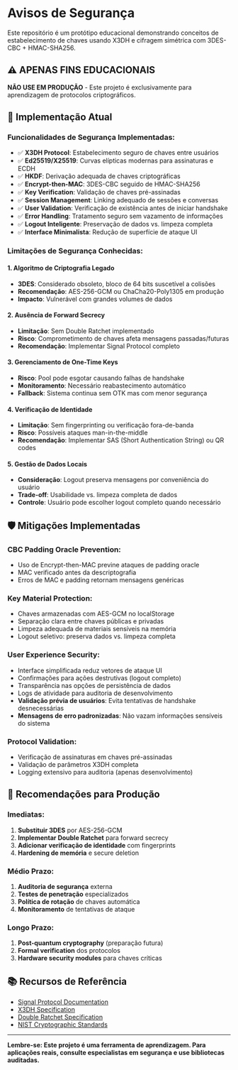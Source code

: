 # Avisos de Segurança

Este repositório é um protótipo educacional demonstrando conceitos de estabelecimento de chaves usando X3DH e cifragem simétrica com 3DES-CBC + HMAC-SHA256.

## ⚠️ APENAS FINS EDUCACIONAIS

**NÃO USE EM PRODUÇÃO** - Este projeto é exclusivamente para aprendizagem de protocolos criptográficos.

## 🔐 Implementação Atual

### Funcionalidades de Segurança Implementadas:
- ✅ **X3DH Protocol**: Estabelecimento seguro de chaves entre usuários
- ✅ **Ed25519/X25519**: Curvas elípticas modernas para assinaturas e ECDH
- ✅ **HKDF**: Derivação adequada de chaves criptográficas
- ✅ **Encrypt-then-MAC**: 3DES-CBC seguido de HMAC-SHA256
- ✅ **Key Verification**: Validação de chaves pré-assinadas
- ✅ **Session Management**: Linking adequado de sessões e conversas
- ✅ **User Validation**: Verificação de existência antes de iniciar handshake
- ✅ **Error Handling**: Tratamento seguro sem vazamento de informações
- ✅ **Logout Inteligente**: Preservação de dados vs. limpeza completa
- ✅ **Interface Minimalista**: Redução de superfície de ataque UI

### Limitações de Segurança Conhecidas:

#### 1. **Algoritmo de Criptografia Legado**
- **3DES**: Considerado obsoleto, bloco de 64 bits suscetível a colisões
- **Recomendação**: AES-256-GCM ou ChaCha20-Poly1305 em produção
- **Impacto**: Vulnerável com grandes volumes de dados

#### 2. **Ausência de Forward Secrecy**
- **Limitação**: Sem Double Ratchet implementado
- **Risco**: Comprometimento de chaves afeta mensagens passadas/futuras
- **Recomendação**: Implementar Signal Protocol completo

#### 3. **Gerenciamento de One-Time Keys**
- **Risco**: Pool pode esgotar causando falhas de handshake
- **Monitoramento**: Necessário reabastecimento automático
- **Fallback**: Sistema continua sem OTK mas com menor segurança

#### 4. **Verificação de Identidade**
- **Limitação**: Sem fingerprinting ou verificação fora-de-banda
- **Risco**: Possíveis ataques man-in-the-middle
- **Recomendação**: Implementar SAS (Short Authentication String) ou QR codes

#### 5. **Gestão de Dados Locais**
- **Consideração**: Logout preserva mensagens por conveniência do usuário
- **Trade-off**: Usabilidade vs. limpeza completa de dados
- **Controle**: Usuário pode escolher logout completo quando necessário

## 🛡️ Mitigações Implementadas

### CBC Padding Oracle Prevention:
- Uso de Encrypt-then-MAC previne ataques de padding oracle
- MAC verificado antes da descriptografia
- Erros de MAC e padding retornam mensagens genéricas

### Key Material Protection:
- Chaves armazenadas com AES-GCM no localStorage
- Separação clara entre chaves públicas e privadas
- Limpeza adequada de materiais sensíveis na memória
- Logout seletivo: preserva dados vs. limpeza completa

### User Experience Security:
- Interface simplificada reduz vetores de ataque UI
- Confirmações para ações destrutivas (logout completo)
- Transparência nas opções de persistência de dados
- Logs de atividade para auditoria de desenvolvimento
- **Validação prévia de usuários**: Evita tentativas de handshake desnecessárias
- **Mensagens de erro padronizadas**: Não vazam informações sensíveis do sistema

### Protocol Validation:
- Verificação de assinaturas em chaves pré-assinadas
- Validação de parâmetros X3DH completa
- Logging extensivo para auditoria (apenas desenvolvimento)

## 🔮 Recomendações para Produção

### Imediatas:
1. **Substituir 3DES** por AES-256-GCM
2. **Implementar Double Ratchet** para forward secrecy
3. **Adicionar verificação de identidade** com fingerprints
4. **Hardening de memória** e secure deletion

### Médio Prazo:
1. **Auditoria de segurança** externa
2. **Testes de penetração** especializados
3. **Política de rotação** de chaves automática
4. **Monitoramento** de tentativas de ataque

### Longo Prazo:
1. **Post-quantum cryptography** (preparação futura)
2. **Formal verification** dos protocolos
3. **Hardware security modules** para chaves críticas

## 📚 Recursos de Referência

- [Signal Protocol Documentation](https://signal.org/docs/)
- [X3DH Specification](https://signal.org/docs/specifications/x3dh/)
- [Double Ratchet Specification](https://signal.org/docs/specifications/doubleratchet/)
- [NIST Cryptographic Standards](https://csrc.nist.gov/)

---

**Lembre-se: Este projeto é uma ferramenta de aprendizagem. Para aplicações reais, consulte especialistas em segurança e use bibliotecas auditadas.**
